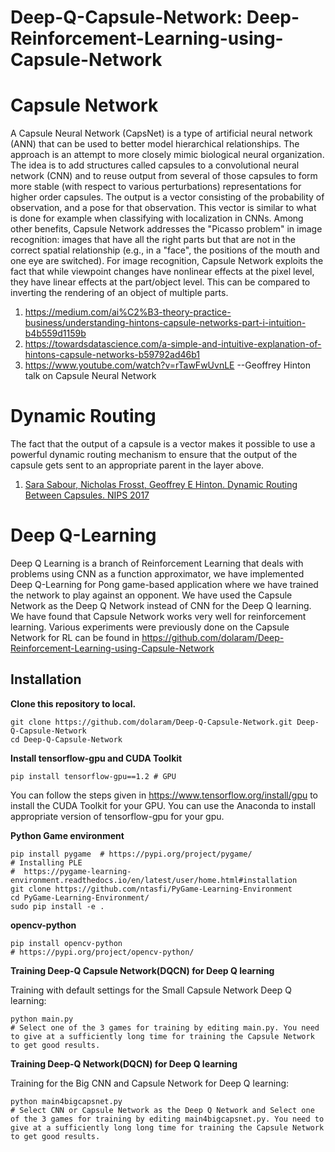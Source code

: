 # Deep-Q-Capsule-Network: Deep-Reinforcement-Learning-using-Capsule-Network
# Capsule Network
A Capsule Neural Network (CapsNet) is a type of artificial neural network (ANN) that can be used to better model hierarchical relationships. The approach is an attempt to more closely mimic biological neural organization.
The idea is to add structures called capsules to a convolutional neural network (CNN) and to reuse output from several of those capsules to form more stable (with respect to various perturbations) representations for higher order capsules. The output is a vector consisting of the probability of observation, and a pose for that observation. This vector is similar to what is done for example when classifying with localization in CNNs.
Among other benefits, Capsule Network addresses the "Picasso problem" in image recognition: images that have all the right parts but that are not in the correct spatial relationship (e.g., in a "face", the positions of the mouth and one eye are switched). For image recognition, Capsule Network exploits the fact that while viewpoint changes have nonlinear effects at the pixel level, they have linear effects at the part/object level. This can be compared to inverting the rendering of an object of multiple parts.

1. https://medium.com/ai%C2%B3-theory-practice-business/understanding-hintons-capsule-networks-part-i-intuition-b4b559d1159b
2. https://towardsdatascience.com/a-simple-and-intuitive-explanation-of-hintons-capsule-networks-b59792ad46b1
3. https://www.youtube.com/watch?v=rTawFwUvnLE  --Geoffrey Hinton talk on Capsule Neural Network

# Dynamic Routing
The fact that the output of a capsule is a vector makes it possible to use a powerful dynamic routing
mechanism to ensure that the output of the capsule gets sent to an appropriate parent in the layer
above.
1. [Sara Sabour, Nicholas Frosst, Geoffrey E Hinton. Dynamic Routing Between Capsules. NIPS 2017](https://arxiv.org/abs/1710.09829)   

# Deep Q-Learning
Deep Q Learning is a branch of Reinforcement Learning that deals with problems using CNN as a function approximator, we have implemented Deep Q-Learning for Pong game-based application where we have trained the network to play against an opponent. We have used the Capsule Network as the Deep Q Network instead of CNN for the Deep Q learning. We have found that Capsule Network works very well for reinforcement learning. 
Various experiments were previously done on the Capsule Network for RL can be found in https://github.com/dolaram/Deep-Reinforcement-Learning-using-Capsule-Network 

## Installation

**Clone this repository to local.**
```
git clone https://github.com/dolaram/Deep-Q-Capsule-Network.git Deep-Q-Capsule-Network
cd Deep-Q-Capsule-Network
```

**Install  tensorflow-gpu and CUDA Toolkit**
```
pip install tensorflow-gpu==1.2 # GPU
```
You can follow the steps given in https://www.tensorflow.org/install/gpu to install the CUDA Toolkit for your GPU. 
You can use the Anaconda to install appropriate version of tensorflow-gpu for your gpu.

**Python Game environment**
```
pip install pygame  # https://pypi.org/project/pygame/
# Installing PLE
#  https://pygame-learning-environment.readthedocs.io/en/latest/user/home.html#installation
git clone https://github.com/ntasfi/PyGame-Learning-Environment  
cd PyGame-Learning-Environment/
sudo pip install -e .
```

**opencv-python**
```
pip install opencv-python
# https://pypi.org/project/opencv-python/
```


**Training Deep-Q Capsule Network(DQCN) for Deep Q learning**  

Training with default settings for the Small Capsule Network Deep Q learning:
```
python main.py
# Select one of the 3 games for training by editing main.py. You need to give at a sufficiently long time for training the Capsule Network to get good results.
```
**Training Deep-Q Network(DQCN) for Deep Q learning**  

Training for the Big CNN and Capsule Network for Deep Q learning:
```
python main4bigcapsnet.py
# Select CNN or Capsule Network as the Deep Q Network and Select one of the 3 games for training by editing main4bigcapsnet.py. You need to give at a sufficiently long long time for training the Capsule Network to get good results. 
```
